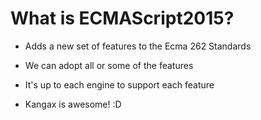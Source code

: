 # What is ECMAScript2015?

* Adds a new set of features to the Ecma 262 Standards

* We can adopt all or some of the features

* It's up to each engine to support each feature

* Kangax is awesome! :D
